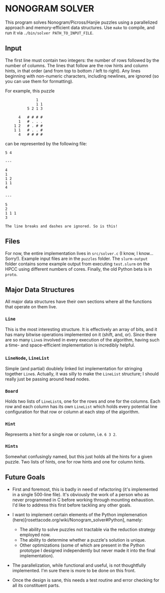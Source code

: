 NONOGRAM SOLVER
===============

This program solves Nonogram/Picross/Hanjie puzzles using a parallelized
approach and memory-efficient data structures. Use `make` to compile, and run
it via `./bin/solver PATH_TO_INPUT_FILE`.


Input
-----

The first line must contain two integers: the number of rows followed by the
number of columns. The lines that follow are the row hints and column hints,
in that order (and from top to bottom / left to right). Any lines beginning
with non-numeric characters, including newlines, are ignored (so you can use
them for formatting). 

For example, this puzzle

                  1
                  1 1
              5 2 1 3

          4   # # # #
          1   # . . .
        1 2   # . # #
        1 1   # . . #
          4   # # # #

can be represented by the following file:

```
5 4

---

4
1
1 2
1 1
4

---

5
2
1 1 1
3

The line breaks and dashes are ignored. So is this!
```


Files
-----

For now, the entire implementation lives in `src/solver.c` (I know, I know... 
Sorry!). Example input files are in the `puzzles` folder. The `slurm-output`
folder contains some example output from executing `test.slurm` on the HPCC
using different numbers of cores. Finally, the old Python beta is in `proto`.


Major Data Structures
---------------------

All major data structures have their own sections where all the functions that
operate on them live.

### `Line`
This is the most interesting structure. It is effectively an array of bits, and
it has many bitwise operations implemented on it (shift, and, or). Since there
are so many `Line`s involved in every execution of the algorithm, having such a
time- and space-efficient implementation is incredibly helpful.

### `LineNode`, `LineList`
Simple (and partial) doublely linked list implementation for stringing together
`Line`s. Actually, it was silly to make the `LineList` structure; I should
really just be passing around head nodes. 

### `Board`
Holds two lists of `LineList`s, one for the rows and one for the columns. Each
row and each column has its own `LineList` which holds every potential line 
configuration for that row or column at each step of the algorithm.

### `Hint`
Represents a hint for a single row or column, i.e. `6 3 2`.

### `Hints`
Somewhat confusingly named, but this just holds all the hints for a given
puzzle. Two lists of hints, one for row hints and one for column hints.


Future Goals
------------

- First and foremost, this is badly in need of refactoring (it's implemented in 
  a single 500-line file). It's obviously the work of a person who as never 
  programmed in C before working through mounting exhaustion. I'd like to 
  address this first before tackling any other goals.

- I want to implement certain elements of the Python implemenation
  (here)[rosettacode.org/wiki/Nonogram_solver#Python], namely:
    * The ability to solve puzzles not tractable via the reduction strategy
      employed now.
    * The ability to determine whether a puzzle's solution is unique.
    * Other optimizations (some of which are present in the Python prototype I
      designed independently but never made it into the final implementation).

- The parallelization, while functional and useful, is not thoughtfully
  implemented. I'm sure there is more to be done on this front.

- Once the design is sane, this needs a test routine and error checking for all
  its constituent parts. 
